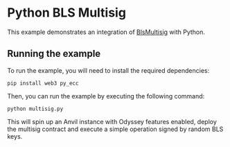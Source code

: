 # Python BLS Multisig

This example demonstrates an integration of [BlsMultisig](../../contracts/BLSMultisig.sol) with Python.

## Running the example

To run the example, you will need to install the required dependencies:

```shell
pip install web3 py_ecc
```

Then, you can run the example by executing the following command:

```shell
python multisig.py
```

This will spin up an Anvil instance with Odyssey features enabled, deploy the multisig contract and execute a simple operation signed by random BLS keys.